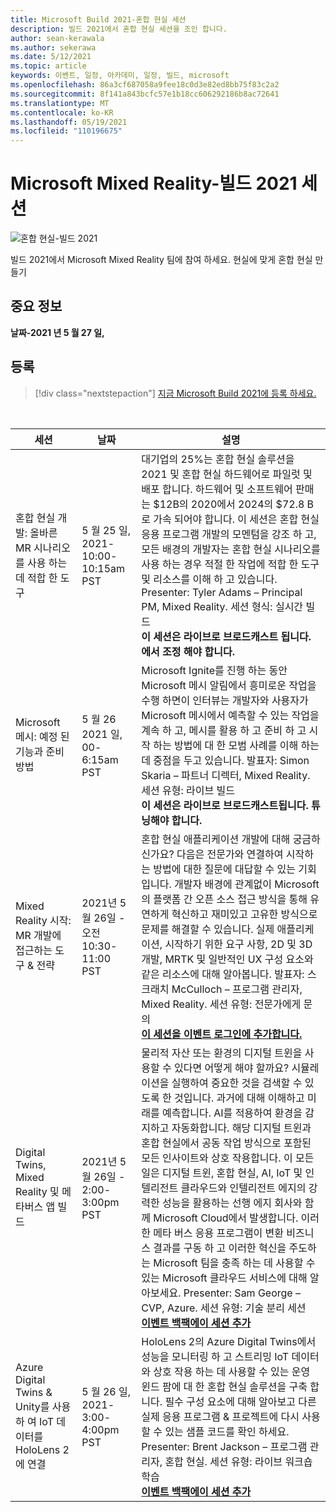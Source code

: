 ```yaml
---
title: Microsoft Build 2021-혼합 현실 세션
description: 빌드 2021에서 혼합 현실 세션을 조인 합니다.
author: sean-kerawala
ms.author: sekerawa
ms.date: 5/12/2021
ms.topic: article
keywords: 이벤트, 일정, 아카데미, 일정, 빌드, microsoft
ms.openlocfilehash: 86a3cf687058a9fee18c0d3e82ed8bb75f83c2a2
ms.sourcegitcommit: 8f141a843bcfc57e1b18cc606292186b8ac72641
ms.translationtype: MT
ms.contentlocale: ko-KR
ms.lasthandoff: 05/19/2021
ms.locfileid: "110196675"
---
```

# <a name="microsoft-mixed-reality---build-2021-sessions"></a>Microsoft Mixed Reality-빌드 2021 세션

![혼합 현실-빌드 2021](images/mr_build_banner.png)

빌드 2021에서 Microsoft Mixed Reality 팀에 참여 하세요. 현실에 맞게 혼합 현실 만들기

## <a name="important-details"></a>중요 정보

**날짜-2021 년 5 월 27 일,**

## <a name="registration"></a>등록

> [!div class="nextstepaction"] 
> [지금 Microsoft Build 2021에 등록 하세요.](https://register.build.microsoft.com/)

<br>

|세션|날짜|설명|
|-------------|-------------|-----|
| 혼합 현실 개발: 올바른 MR 시나리오를 사용 하는 데 적합 한 도구|5 월 25 일, 2021-10:00-10:15am PST|대기업의 25%는 혼합 현실 솔루션을 2021 및 혼합 현실 하드웨어로 파일럿 및 배포 합니다. 하드웨어 및 소프트웨어 판매는 $12B의 2020에서 2024의 $72.8 B로 가속 되어야 합니다. 이 세션은 혼합 현실 응용 프로그램 개발의 모멘텀을 강조 하 고, 모든 배경의 개발자는 혼합 현실 시나리오를 사용 하는 경우 적절 한 작업에 적합 한 도구 및 리소스를 이해 하 고 있습니다. Presenter: Tyler Adams – Principal PM, Mixed Reality. 세션 형식: 실시간 빌드 <br><b>이 세션은 라이브로 브로드캐스트 됩니다. 에서 조정 해야 합니다.</b>|
| Microsoft 메시: 예정 된 기능과 준비 방법|5 월 26 2021 일, 00-6:15am PST|Microsoft Ignite를 진행 하는 동안 Microsoft 메시 알림에서 흥미로운 작업을 수행 하면이 인터뷰는 개발자와 사용자가 Microsoft 메시에서 예측할 수 있는 작업을 계속 하 고, 메시를 활용 하 고 준비 하 고 시작 하는 방법에 대 한 모범 사례를 이해 하는 데 중점을 두고 있습니다. 발표자: Simon Skaria – 파트너 디렉터, Mixed Reality. 세션 유형: 라이브 빌드<br><b>이 세션은 라이브로 브로드캐스트됩니다. 튜닝해야 합니다.</b>|
| Mixed Reality 시작: MR 개발에 접근하는 도구 & 전략|2021년 5월 26일 - 오전 10:30-11:00 PST| 혼합 현실 애플리케이션 개발에 대해 궁금하신가요? 다음은 전문가와 연결하여 시작하는 방법에 대한 질문에 대답할 수 있는 기회입니다. 개발자 배경에 관계없이 Microsoft의 플랫폼 간 오픈 소스 접근 방식을 통해 유연하게 혁신하고 재미있고 고유한 방식으로 문제를 해결할 수 있습니다. 실제 애플리케이션, 시작하기 위한 요구 사항, 2D 및 3D 개발, MRTK 및 일반적인 UX 구성 요소와 같은 리소스에 대해 알아봅니다. 발표자: 스크래치 McCulloch – 프로그램 관리자, Mixed Reality. 세션 유형: 전문가에게 문의<br><b>[이 세션을 이벤트 로그인에 추가합니다.](https://mybuild.microsoft.com/sessions/6e69bf88-10ba-45a2-a2d0-bee591d703d5)</b>|
| Digital Twins, Mixed Reality 및 메타버스 앱 빌드|2021년 5월 26일 - 2:00-3:00pm PST|물리적 자산 또는 환경의 디지털 트윈을 사용할 수 있다면 어떻게 해야 할까요?  시뮬레이션을 실행하여 중요한 것을 검색할 수 있도록 한 것입니다. 과거에 대해 이해하고 미래를 예측합니다. AI를 적용하여 환경을 감지하고 자동화합니다.  해당 디지털 트윈과 혼합 현실에서 공동 작업 방식으로 포함된 모든 인사이트와 상호 작용합니다.  이 모든 일은 디지털 트윈, 혼합 현실, AI, IoT 및 인텔리전트 클라우드와 인텔리전트 에지의 강력한 성능을 활용하는 선행 에지 회사와 함께 Microsoft Cloud에서 발생합니다.  이러한 메타 버스 응용 프로그램이 변환 비즈니스 결과를 구동 하 고 이러한 혁신을 주도하는 Microsoft 팀을 충족 하는 데 사용할 수 있는 Microsoft 클라우드 서비스에 대해 알아보세요. Presenter: Sam George – CVP, Azure. 세션 유형: 기술 분리 세션<br><b>[이벤트 백팩에이 세션 추가](https://mybuild.microsoft.com/sessions/f06287c8-8e56-452f-ae2f-e739c2be4870)</b>|
| Azure Digital Twins & Unity를 사용 하 여 IoT 데이터를 HoloLens 2에 연결|5 월 26 일, 2021-3:00-4:00pm PST| HoloLens 2의 Azure Digital Twins에서 성능을 모니터링 하 고 스트리밍 IoT 데이터와 상호 작용 하는 데 사용할 수 있는 운영 윈드 팜에 대 한 혼합 현실 솔루션을 구축 합니다. 필수 구성 요소에 대해 알아보고 다른 실제 응용 프로그램 & 프로젝트에 다시 사용할 수 있는 샘플 코드를 확인 하세요. Presenter: Brent Jackson – 프로그램 관리자, 혼합 현실. 세션 유형: 라이브 워크숍 학습<br><b>[이벤트 백팩에이 세션 추가](https://mybuild.microsoft.com/sessions/815a692f-398b-4772-ac18-c021f5116757)</b>|